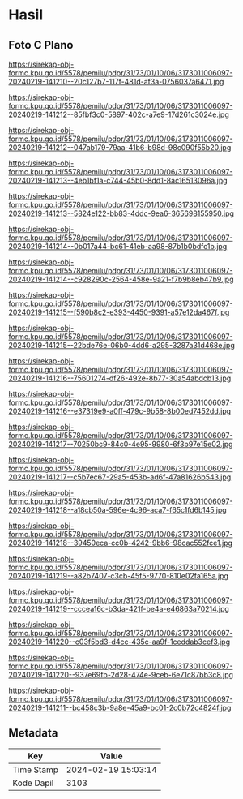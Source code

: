 # Hasil

## Foto C Plano

https://sirekap-obj-formc.kpu.go.id/5578/pemilu/pdpr/31/73/01/10/06/3173011006097-20240219-141210--20c127b7-117f-481d-af3a-0756037a6471.jpg

https://sirekap-obj-formc.kpu.go.id/5578/pemilu/pdpr/31/73/01/10/06/3173011006097-20240219-141212--85fbf3c0-5897-402c-a7e9-17d261c3024e.jpg

https://sirekap-obj-formc.kpu.go.id/5578/pemilu/pdpr/31/73/01/10/06/3173011006097-20240219-141212--047ab179-79aa-41b6-b98d-98c090f55b20.jpg

https://sirekap-obj-formc.kpu.go.id/5578/pemilu/pdpr/31/73/01/10/06/3173011006097-20240219-141213--4eb1bf1a-c744-45b0-8dd1-8ac16513096a.jpg

https://sirekap-obj-formc.kpu.go.id/5578/pemilu/pdpr/31/73/01/10/06/3173011006097-20240219-141213--5824e122-bb83-4ddc-9ea6-365698155950.jpg

https://sirekap-obj-formc.kpu.go.id/5578/pemilu/pdpr/31/73/01/10/06/3173011006097-20240219-141214--0b017a44-bc61-41eb-aa98-87b1b0bdfc1b.jpg

https://sirekap-obj-formc.kpu.go.id/5578/pemilu/pdpr/31/73/01/10/06/3173011006097-20240219-141214--c928290c-2564-458e-9a21-f7b9b8eb47b9.jpg

https://sirekap-obj-formc.kpu.go.id/5578/pemilu/pdpr/31/73/01/10/06/3173011006097-20240219-141215--f590b8c2-e393-4450-9391-a57e12da467f.jpg

https://sirekap-obj-formc.kpu.go.id/5578/pemilu/pdpr/31/73/01/10/06/3173011006097-20240219-141215--22bde76e-06b0-4dd6-a295-3287a31d468e.jpg

https://sirekap-obj-formc.kpu.go.id/5578/pemilu/pdpr/31/73/01/10/06/3173011006097-20240219-141216--75601274-df26-492e-8b77-30a54abdcb13.jpg

https://sirekap-obj-formc.kpu.go.id/5578/pemilu/pdpr/31/73/01/10/06/3173011006097-20240219-141216--e37319e9-a0ff-479c-9b58-8b00ed7452dd.jpg

https://sirekap-obj-formc.kpu.go.id/5578/pemilu/pdpr/31/73/01/10/06/3173011006097-20240219-141217--70250bc9-84c0-4e95-9980-6f3b97e15e02.jpg

https://sirekap-obj-formc.kpu.go.id/5578/pemilu/pdpr/31/73/01/10/06/3173011006097-20240219-141217--c5b7ec67-29a5-453b-ad6f-47a81626b543.jpg

https://sirekap-obj-formc.kpu.go.id/5578/pemilu/pdpr/31/73/01/10/06/3173011006097-20240219-141218--a18cb50a-596e-4c96-aca7-f65c1fd6b145.jpg

https://sirekap-obj-formc.kpu.go.id/5578/pemilu/pdpr/31/73/01/10/06/3173011006097-20240219-141218--39450eca-cc0b-4242-9bb6-98cac552fce1.jpg

https://sirekap-obj-formc.kpu.go.id/5578/pemilu/pdpr/31/73/01/10/06/3173011006097-20240219-141219--a82b7407-c3cb-45f5-9770-810e02fa165a.jpg

https://sirekap-obj-formc.kpu.go.id/5578/pemilu/pdpr/31/73/01/10/06/3173011006097-20240219-141219--cccea16c-b3da-421f-be4a-e46863a70214.jpg

https://sirekap-obj-formc.kpu.go.id/5578/pemilu/pdpr/31/73/01/10/06/3173011006097-20240219-141220--c03f5bd3-d4cc-435c-aa9f-1ceddab3cef3.jpg

https://sirekap-obj-formc.kpu.go.id/5578/pemilu/pdpr/31/73/01/10/06/3173011006097-20240219-141220--937e69fb-2d28-474e-9ceb-6e71c87bb3c8.jpg

https://sirekap-obj-formc.kpu.go.id/5578/pemilu/pdpr/31/73/01/10/06/3173011006097-20240219-141211--bc458c3b-9a8e-45a9-bc01-2c0b72c4824f.jpg


## Metadata

| Key        | Value               |
| ---------- | ------------------- |
| Time Stamp | 2024-02-19 15:03:14 |
| Kode Dapil | 3103                |



